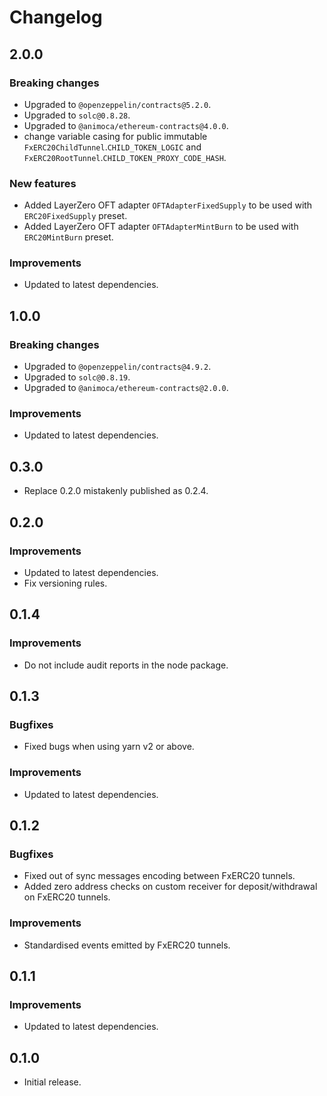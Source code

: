# Changelog

## 2.0.0

### Breaking changes

- Upgraded to `@openzeppelin/contracts@5.2.0`.
- Upgraded to `solc@0.8.28`.
- Upgraded to `@animoca/ethereum-contracts@4.0.0`.
- change variable casing for public immutable `FxERC20ChildTunnel`.`CHILD_TOKEN_LOGIC` and `FxERC20RootTunnel`.`CHILD_TOKEN_PROXY_CODE_HASH`.

### New features

- Added LayerZero OFT adapter `OFTAdapterFixedSupply` to be used with `ERC20FixedSupply` preset.
- Added LayerZero OFT adapter `OFTAdapterMintBurn` to be used with `ERC20MintBurn` preset.

### Improvements

- Updated to latest dependencies.

## 1.0.0

### Breaking changes

- Upgraded to `@openzeppelin/contracts@4.9.2`.
- Upgraded to `solc@0.8.19`.
- Upgraded to `@animoca/ethereum-contracts@2.0.0`.

### Improvements

- Updated to latest dependencies.

## 0.3.0

- Replace 0.2.0 mistakenly published as 0.2.4.

## 0.2.0

### Improvements

- Updated to latest dependencies.
- Fix versioning rules.

## 0.1.4

### Improvements

- Do not include audit reports in the node package.

## 0.1.3

### Bugfixes

- Fixed bugs when using yarn v2 or above.

### Improvements

- Updated to latest dependencies.

## 0.1.2

### Bugfixes

- Fixed out of sync messages encoding between FxERC20 tunnels.
- Added zero address checks on custom receiver for deposit/withdrawal on FxERC20 tunnels.

### Improvements

- Standardised events emitted by FxERC20 tunnels.

## 0.1.1

### Improvements

- Updated to latest dependencies.

## 0.1.0

- Initial release.
